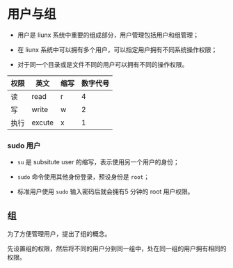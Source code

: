 # 用户与组

- 用户是 liunx 系统中重要的组成部分，用户管理包括用户和组管理；

- 在 liunx 系统中可以拥有多个用户，可以指定用户拥有不同系统操作权限；

- 对于同一个目录或是文件不同的用户可以拥有不同的操作权限。

| 权限 | 英文   | 缩写 | 数字代号 |
| ---- | ------ | ---- | -------- |
| 读   | read   | r    | 4        |
| 写   | write  | w    | 2        |
| 执行 | excute | x    | 1        |

### sudo 用户



- `su` 是 subsitute user 的缩写，表示使用另一个用户的身份；

- `sudo` 命令使用其他身份登录，预设身份是 `root`；

- 标准用户使用 `sudo` 输入密码后就会拥有5 分钟的 root 用户权限。

## 组

为了方便管理用户，提出了组的概念。

先设置组的权限，然后将不同的用户分到同一组中，处在同一组的用户拥有相同的权限。
